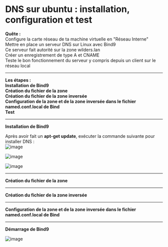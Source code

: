 # DNS sur ubuntu : installation, configuration et test

**Quête :**  
Configure la carte réseau de ta machine virtuelle en "Réseau Interne"  
Mettre en place un serveur DNS sur Linux avec Bind9  
Ce serveur fait autorité sur la zone wilders.lan  
Créer un enregistrement de type A et CNAME  
Teste le bon fonctionnement du serveur y compris depuis un client sur le réseau local  
___

**Les étapes :**  
**Installation de Bind9**  
**Création du fichier de la zone**  
**Création du fichier de la zone inversée**  
**Configuration de la zone et de la zone inversée dans le fichier named.conf.local de Bind**   
**Test**  
___

**Installation de Bind9**   

Après avoir fait un **apt-get update**, exécuter la commande suivante pour installer DNS :   
![image](https://github.com/techerbeatrice/DNS_ubuntu-server/assets/138071140/d8c34ab5-3951-4ade-b14e-7ed59a898047)

![image](https://github.com/techerbeatrice/DNS_ubuntu-server/assets/138071140/a51f8499-52f7-4de4-9d01-c919e3705f86)

![image](https://github.com/techerbeatrice/DNS_ubuntu-server/assets/138071140/fe864308-b746-4314-ae3f-499c299d6c4d)

____
**Création du fichier de la zone**

____________
**Création du fichier de la zone inversée**
_______________

**Configuration de la zone et de la zone inversée dans le fichier named.conf.local de Bind**   
____


**Démarrage de Bind9**   

![image](https://github.com/techerbeatrice/DNS_ubuntu-server/assets/138071140/258a2fd6-4b52-4b56-92f1-4532ed447e41)


